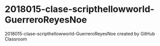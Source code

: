 # 2018015-clase-scripthellowworld-GuerreroReyesNoe
2018015-clase-scripthellowworld-GuerreroReyesNoe created by GitHub Classroom
